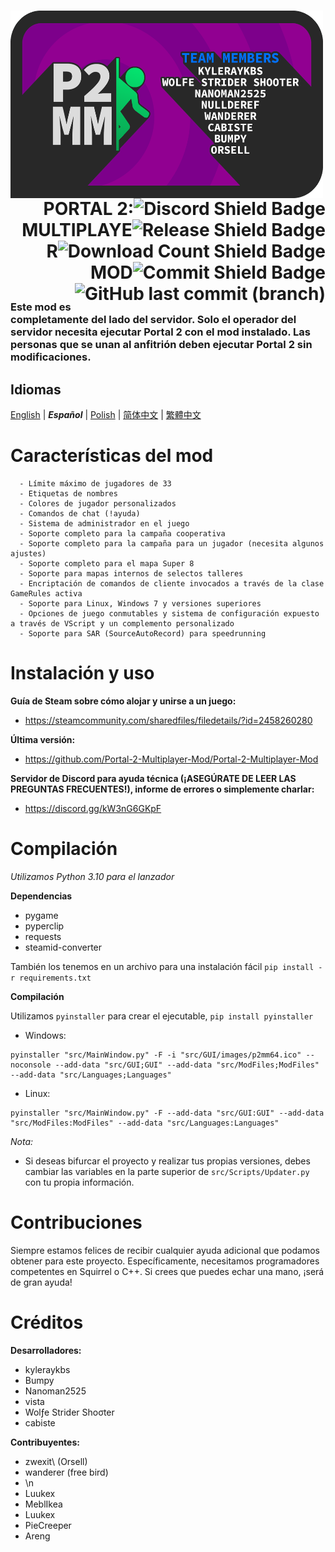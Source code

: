 <h1>
  <img src="https://github.com/Portal-2-Multiplayer-Mod/P2MM-ART/blob/e56d8c209eb3f143bb0607dc1e59730e517ecca6/Banners/P2MMBannerREADME.png" alt="P2MMBannerREADME" width="500" height="300" align="left">
  <a href="https://discord.gg/nXRygGNxyK">
    <img src="https://img.shields.io/discord/839651379034193920?color=blue&label=Discord%20Users&style=for-the-badge&logo=discord&logoWidth=20" alt="Discord Shield Badge" align="right">
  </a>
  <br>
  <a href="https://github.com/Portal-2-Multiplayer-Mod/Portal-2-Multiplayer-Mod/releases/latest">
    <img src="https://img.shields.io/github/release-date/Portal-2-Multiplayer-Mod/Portal-2-Multiplayer-Mod?color=red&label=Latest%20Release&style=for-the-badge" alt="Release Shield Badge" align="right">
  </a>
  <br>
  <a href="https://github.com/Portal-2-Multiplayer-Mod/Portal-2-Multiplayer-Mod/releases/latest">
    <img src="https://img.shields.io/github/downloads/Portal-2-Multiplayer-Mod/Portal-2-Multiplayer-Mod/total?style=for-the-badge&label=LATEST%20RELEASE%20DOWNLOADS" alt="Download Count Shield Badge" align="right">
  </a>
  <br>
  <a href="https://github.com/Portal-2-Multiplayer-Mod/Portal-2-Multiplayer-Mod/commits/main">
    <img src="https://img.shields.io/github/last-commit/Portal-2-Multiplayer-Mod/Portal-2-Multiplayer-Mod?label=LAST%20COMMIT%20(MAIN)&style=for-the-badge" alt="Commit Shield Badge" align="right">
  </a>
  <br>
  <a href="https://github.com/Portal-2-Multiplayer-Mod/Portal-2-Multiplayer-Mod/commits/finalcleanup">
    <img alt="GitHub last commit (branch)" src="https://img.shields.io/github/last-commit/Portal-2-Multiplayer-Mod/Portal-2-Multiplayer-Mod/finalcleanup?style=for-the-badge&label=LAST%20COMMIT%20(DEV)&color=%2334a5eb" align="right">
  </a>
  <br>
  <br>
  <br>
  <p align="right">PORTAL 2: MULTIPLAYER MOD</p>
</h1>

### Este mod es completamente del lado del servidor. Solo el operador del servidor necesita ejecutar Portal 2 con el mod instalado. Las personas que se unan al anfitrión deben ejecutar Portal 2 sin modificaciones.

## Idiomas
[English](README.md) | ***Español*** | [Polish](README.pl.md) | [简体中文](README.zh-CN.md) | [繁體中文](README.zh-TW.md)

# Características del mod
```
  - Límite máximo de jugadores de 33
  - Etiquetas de nombres
  - Colores de jugador personalizados
  - Comandos de chat (!ayuda)
  - Sistema de administrador en el juego
  - Soporte completo para la campaña cooperativa
  - Soporte completo para la campaña para un jugador (necesita algunos ajustes)
  - Soporte completo para el mapa Super 8
  - Soporte para mapas internos de selectos talleres
  - Encriptación de comandos de cliente invocados a través de la clase GameRules activa
  - Soporte para Linux, Windows 7 y versiones superiores
  - Opciones de juego conmutables y sistema de configuración expuesto a través de VScript y un complemento personalizado
  - Soporte para SAR (SourceAutoRecord) para speedrunning
```

# Instalación y uso

**Guía de Steam sobre cómo alojar y unirse a un juego:**

- <https://steamcommunity.com/sharedfiles/filedetails/?id=2458260280>

**Última versión:**

- <https://github.com/Portal-2-Multiplayer-Mod/Portal-2-Multiplayer-Mod>

**Servidor de Discord para ayuda técnica (¡ASEGÚRATE DE LEER LAS PREGUNTAS FRECUENTES!), informe de errores o simplemente charlar:**

- <https://discord.gg/kW3nG6GKpF>


# Compilación

*Utilizamos Python 3.10 para el lanzador*

**Dependencias**
- pygame
- pyperclip
- requests
- steamid-converter

También los tenemos en un archivo para una instalación fácil `pip install -r requirements.txt`

**Compilación**

Utilizamos `pyinstaller` para crear el ejecutable, `pip install pyinstaller`
- Windows:

```
pyinstaller "src/MainWindow.py" -F -i "src/GUI/images/p2mm64.ico" --noconsole --add-data "src/GUI;GUI" --add-data "src/ModFiles;ModFiles" --add-data "src/Languages;Languages"
```

- Linux:

```
pyinstaller "src/MainWindow.py" -F --add-data "src/GUI:GUI" --add-data "src/ModFiles:ModFiles" --add-data "src/Languages:Languages"
```

*Nota:*  
- Si deseas bifurcar el proyecto y realizar tus propias versiones, debes cambiar las variables en la parte superior de `src/Scripts/Updater.py` con tu propia información.


# Contribuciones

Siempre estamos felices de recibir cualquier ayuda adicional que podamos obtener para este proyecto. Específicamente, necesitamos programadores competentes en Squirrel o C++. Si crees que puedes echar una mano, ¡será de gran ayuda!

# Créditos

**Desarrolladores:**
- kyleraykbs
- Bumpy
- Nanoman2525
- vista
- Wolƒe Strider Shoσter
- cabiste

**Contribuyentes:**
- zwexit\ (Orsell) 
- wanderer (free bird)
- \n
- Luukex
- MeblIkea
- Luukex
- PieCreeper
- Areng
